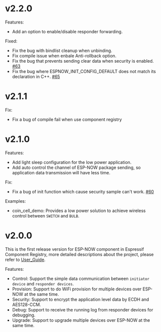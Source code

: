 
# v2.2.0

Features:
- Add an option to enable/disable responder forwarding.

Fixed:
- Fix the bug with bindlist cleanup when unbinding.
- Fix compile issue when enbale Anti-rollback option.
- Fix the bug that prevents sending clear data when security is enabled. [#63](https://github.com/espressif/esp-now/issues/63)
- Fix the bug where ESPNOW_INIT_CONFIG_DEFAULT does not match its declaration in C++. [#65](https://github.com/espressif/esp-now/issues/65)

# v2.1.1

Fix:
- Fix a bug of compile fail when use component registry

# v2.1.0

Features:
- Add light sleep configuration for the low power application.
- Add auto control the channel of ESP-NOW package sending, so application data transmission will have less time.

Fix:
- Fix a bug of init function which cause security sample can't work. [#60](https://github.com/espressif/esp-now/issues/60)

Examples:
- coin_cell_demo: Provides a low power solution to achieve wireless control between `SWITCH` and `BULB`.

# v2.0.0

This is the first release version for ESP-NOW component in Espressif Component Registry, more detailed descriptions about the project, please refer to [User_Guide](https://github.com/espressif/esp-now/tree/master/User_Guide.md).

Features:
- Control: Support the simple data communication between `initiator device` and `responder devices`.
- Provision: Support to do WiFi provision for multiple devices over ESP-NOW at the same time.
- Security: Support to encrypt the application level data by ECDH and AES128-CCM.
- Debug: Support to receive the running log from responder devices for debugging.
- Upgrade: Support to upgrade multiple devices over ESP-NOW at the same time.
